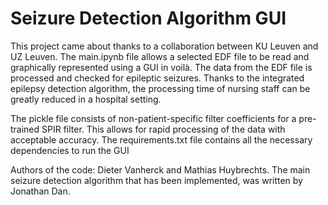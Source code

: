 # Seizure Detection Algorithm GUI
This project came about thanks to a collaboration between KU Leuven and UZ Leuven. The main.ipynb file allows a selected EDF file to be read and graphically represented using a GUI in voilà. The data from the EDF file is processed and checked for epileptic seizures. Thanks to the integrated epilepsy detection algorithm, the processing time of nursing staff can be greatly reduced in a hospital setting.  

The pickle file consists of non-patient-specific filter coefficients for a pre-trained SPIR filter. This allows for rapid processing of the data with acceptable accuracy. 
The requirements.txt file contains all the necessary dependencies to run the GUI 

Authors of the code: Dieter Vanherck and Mathias Huybrechts. The main seizure detection algorithm that has been implemented, was written by Jonathan Dan.  


